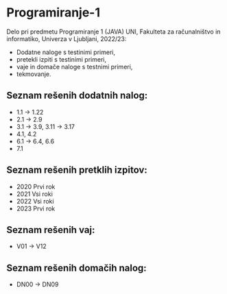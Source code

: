 # Programiranje-1

Delo pri predmetu Programiranje 1 (JAVA) UNI, Fakulteta za računalništvo in informatiko, Univerza v Ljubljani, 2022/23:

- Dodatne naloge s testinimi primeri,
- pretekli izpiti s testinimi primeri,
- vaje in domače naloge s testnimi primeri,
- tekmovanje.

Seznam rešenih dodatnih nalog:
--------------
- 1.1 -> 1.22
- 2.1 -> 2.9
- 3.1 -> 3.9,   3.11 -> 3.17
- 4.1, 4.2
- 6.1 -> 6.4,   6.6
- 7.1

Seznam rešenih pretklih izpitov:
-----------
- 2020 Prvi rok
- 2021 Vsi roki
- 2022 Vsi roki
- 2023 Prvi rok

Seznam rešenih vaj:
---------
- V01 -> V12

Seznam rešenih domačih nalog:
-----------
- DN00 -> DN09